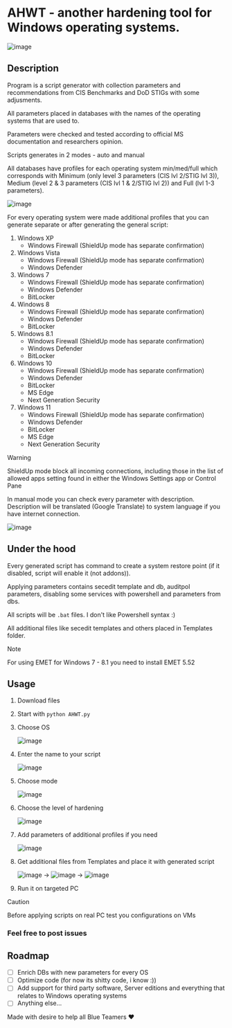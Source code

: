 # AHWT - another hardening tool for Windows operating systems.
![image](https://github.com/n0rthl1ght/ahwt/assets/92512883/f60dd952-296c-4574-9129-88e59e66e352)

## Description
Program is a script generator with collection parameters and recommendations from CIS Benchmarks and DoD STIGs with some adjusments.

All parameters placed in databases with the names of the operating systems that are used to. 

Parameters were checked and tested according to official MS documentation and researchers opinion.

Scripts generates in 2 modes - auto and manual

All databases have profiles for each operating system min/med/full which corresponds with Minimum (only level 3 parameters (CIS lvl 2/STIG lvl 3)), Medium (level 2 & 3 parameters (CIS lvl 1 & 2/STIG lvl 2)) and Full (lvl 1-3 parameters).

![image](https://github.com/n0rthl1ght/ahwt/assets/92512883/406eca52-b9d1-44e3-854b-f1e24e037ee6)

For every operating system were made additional profiles that you can generate separate or after generating the general script:
1. Windows XP
   - Windows Firewall (ShieldUp mode has separate confirmation)
2. Windows Vista
   - Windows Firewall (ShieldUp mode has separate confirmation)
   - Windows Defender
3. Windows 7
   - Windows Firewall (ShieldUp mode has separate confirmation)
   - Windows Defender
   - BitLocker
4. Windows 8
   - Windows Firewall (ShieldUp mode has separate confirmation)
   - Windows Defender
   - BitLocker
5. Windows 8.1
   - Windows Firewall (ShieldUp mode has separate confirmation)
   - Windows Defender
   - BitLocker
6. Windows 10
   - Windows Firewall (ShieldUp mode has separate confirmation)
   - Windows Defender
   - BitLocker
   - MS Edge
   - Next Generation Security
7. Windows 11
   - Windows Firewall (ShieldUp mode has separate confirmation)
   - Windows Defender
   - BitLocker
   - MS Edge
   - Next Generation Security

> [!WARNING]
> ShieldUp mode block all incoming connections, including those in the list of allowed apps setting found in either the Windows Settings app or Control Pane

In manual mode you can check every parameter with description. Description will be translated (Google Translate) to system language if you have internet connection.

![image](https://github.com/n0rthl1ght/ahwt/assets/92512883/f7be2112-60d7-44e7-b597-bb5cb690455e)

## Under the hood

Every generated script has command to create a system restore point (if it disabled, script will enable it (not addons)).

Applying parameters contains secedit template and db, auditpol parameters, disabling some services with powershell and parameters from dbs.

All scripts will be ```.bat``` files. I don't like Powershell syntax :)

All additional files like secedit templates and others placed in Templates folder.

> [!NOTE]
> For using EMET for Windows 7 - 8.1 you need to install EMET 5.52

## Usage

1. Download files
2. Start with ```python AHWT.py```
3. Choose OS
   
   ![image](https://github.com/n0rthl1ght/ahwt/assets/92512883/9944050a-6efb-4bb1-a845-eed1859c4604)

4. Enter the name to your script

   ![image](https://github.com/n0rthl1ght/ahwt/assets/92512883/6ef6f64f-d7ff-4c9c-a802-3e988e1ac7ec)

5. Choose mode
   
   ![image](https://github.com/n0rthl1ght/ahwt/assets/92512883/51373b37-c385-40e5-adea-a66be9443935)

6. Choose the level of hardening

   ![image](https://github.com/n0rthl1ght/ahwt/assets/92512883/cf7d3cea-a8e2-4c85-8962-d7ff3fc8209d)

7. Add parameters of additional profiles if you need

   ![image](https://github.com/n0rthl1ght/ahwt/assets/92512883/429dd5a9-2388-4d16-a4e6-fc35f71a50e6)

8. Get additional files from Templates and place it with generated script

    ![image](https://github.com/n0rthl1ght/ahwt/assets/92512883/531edd63-58b0-489f-9a87-12ed33c08e81) -> ![image](https://github.com/n0rthl1ght/ahwt/assets/92512883/3cbdaf57-74c3-4236-9abf-cb9feaf837f1) -> ![image](https://github.com/n0rthl1ght/ahwt/assets/92512883/b1c0e6dc-6942-4bc4-b779-1988c6824f16)

9. Run it on targeted PC

> [!CAUTION]
> Before applying scripts on real PC test you configurations on VMs

### Feel free to post issues

## Roadmap
- [ ] Enrich DBs with new parameters for every OS
- [ ] Optimize code (for now its shitty code, i know :))
- [ ] Add support for third party software, Server editions and everything that relates to Windows operating systems
- [ ] Anything else...

Made with desire to help all Blue Teamers ❤️
